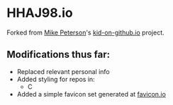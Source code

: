 # HHAJ98.io
Forked from [Mike Peterson](https://github.com/kid-on-github)'s [kid-on-github.io](https://kid-on-github.github.io/) project.

Modifications thus far:
--------

- Replaced relevant personal info
- Added styling for repos in:
  - C
- Added a simple favicon set generated at [favicon.io](https://favicon.io/favicon-generator/) 

